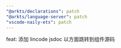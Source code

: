 ```yaml
---
"@arkts/declarations": patch
"@arkts/language-server": patch
"vscode-naily-ets": patch
---
```


feat: 添加 lincode jsdoc 以方面跳转到组件源码
